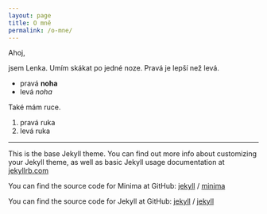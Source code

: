 ```yaml
---
layout: page
title: O mně
permalink: /o-mne/
---
```


Ahoj, 

jsem Lenka. Umím skákat po jedné noze. Pravá je lepší než levá. 


- pravá **noha**
- levá _noha_

Také mám ruce. 

1. pravá ruka
2. levá ruka




---

This is the base Jekyll theme. You can find out more info about customizing your Jekyll theme, as well as basic Jekyll usage documentation at [jekyllrb.com](https://jekyllrb.com/)

You can find the source code for Minima at GitHub:
[jekyll][jekyll-organization] /
[minima](https://github.com/jekyll/minima)

You can find the source code for Jekyll at GitHub:
[jekyll][jekyll-organization] /
[jekyll](https://github.com/jekyll/jekyll)


[jekyll-organization]: https://github.com/jekyll

